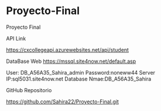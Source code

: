 # Proyecto-Final
Proyecto Final

API Link

https://cxcollegeapi.azurewebsites.net/api/student

DataBase Web
https://mssql.site4now.net/default.asp

User: DB_A56A35_Sahira_admin
Password:noneww44
Server IP:sql5031.site4now.net
Database Nmae:DB_A56A35_Sahira

GitHub Repositorio

https://github.com/Sahira22/Proyecto-Final.git

